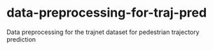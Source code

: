 # data-preprocessing-for-traj-pred
Data preprocessing for the trajnet dataset for pedestrian trajectory prediction
